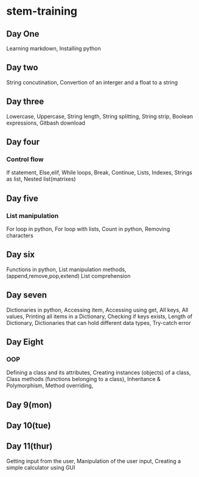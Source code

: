 # stem-training
## Day One
Learning markdown,
Installing python
## Day two 
String concutination,
Convertion of an interger and a float to a string
## Day three
Lowercase,
Uppercase,
String length,
String splitting,
String strip,
Boolean expressions,
Gitbash download

## Day four
### Control flow
If statement,
Else,elif,
While loops,
Break,
Continue,
Lists,
Indexes,
Strings as list,
Nested list(matrixes)

## Day five
### List manipulation
For loop in python,
For loop with lists,
Count in python,
Removing characters

## Day six
Functions in python,
List manipulation methods,(append,remove,pop,extend)
List comprehension 

## Day seven
Dictionaries in python,
Accessing item,
Accessing using get,
All keys,
All values,
Printing all items in a Dictionary,
Checking if keys exists,
Length of Dictionary,
Dictionaries that can hold different data types,
Try-catch error


## Day Eight
### OOP
Defining a class and its attributes,
Creating instances (objects) of a class,
Class methods (functions belonging to a class),
Inheritance & Polymorphism,
Method overriding,

## Day 9(mon)
## Day 10(tue)
## Day 11(thur)
Getting input from the user,
Manipulation of the user input,
Creating a simple calculator using GUI



